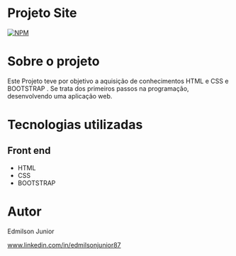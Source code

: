 # Projeto Site 

[![NPM](https://img.shields.io/npm/l/react)](https://github.com/Junior-Hugos/Projeto-Calculadora/blob/main/LICENSE) 

# Sobre o projeto


Este Projeto teve por objetivo a aquisição de conhecimentos HTML e CSS e BOOTSTRAP . Se trata dos primeiros passos na programação, desenvolvendo uma aplicação web.


# Tecnologias utilizadas
## Front end
- HTML
-  CSS
- BOOTSTRAP 


# Autor

Edmilson Junior

www.linkedin.com/in/edmilsonjunior87
